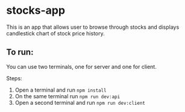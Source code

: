 # stocks-app

This is an app that allows user to browse through stocks and displays candlestick chart of stock price history.

## **To run:**

You can use two terminals, one for server and one for client.

Steps:
1. Open a terminal and run `npm install`
2. On the same terminal run `npm run dev:api`
3. Open a second terminal and run `npm run dev:client`
